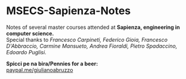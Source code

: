 # MSECS-Sapienza-Notes
Notes of several master courses attended at **Sapienza, engineering in computer science.**<br/>
Special thanks to *Francesco Carpineti, Federico Gioia, Francesco D'Abbraccio, Carmine Mansueto, Andrea Fioraldi, Pietro Spadaccino, Edoardo Puglisi*.<br/>

**Spicci pe na bira/Pennies for a beer:**<br/>
[paypal.me/giulianoabruzzo](https://paypal.me/giulianoabruzzo)
